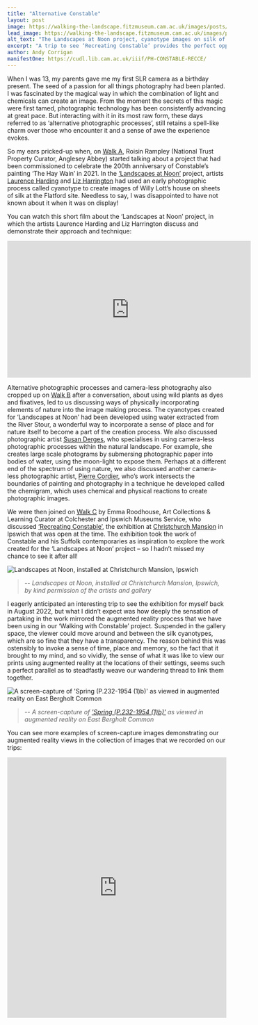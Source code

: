 ```yaml
---
title: "Alternative Constable"
layout: post
image: https://walking-the-landscape.fitzmuseum.cam.ac.uk/images/posts/Alt-Constable_preview.jpg
lead_image: https://walking-the-landscape.fitzmuseum.cam.ac.uk/images/posts/Alt-Constable.jpg
alt_text: "The Landscapes at Noon project, cyanotype images on silk of Willy Lott's house. On display at Christchurch Mansion, Ipswich in August 2022"
excerpt: "A trip to see ‘Recreating Constable’ provides the perfect opportunity to weave together conversations around the use of nature in the image making process"
author: Andy Corrigan
manifestOne: https://cudl.lib.cam.ac.uk/iiif/PH-CONSTABLE-RECCE/
---
```

When I was 13, my parents gave me my first SLR camera as a birthday present. The seed of a passion for all things photography had been planted. I was fascinated by the magical way in which the combination of light and chemicals can create an image. From the moment the secrets of this magic were first tamed, photographic technology has been consistently advancing at great pace. But interacting with it in its most raw form, these days referred to as ‘alternative photographic processes’, still retains a spell-like charm over those who encounter it and a sense of awe the experience evokes. 

So my ears pricked-up when, on [Walk A]({{site.url}}/walks/Walk-A/), Roisin Rampley (National Trust Property Curator, Anglesey Abbey) started talking about a project that had been commissioned to celebrate the 200th anniversary of Constable’s painting ‘The Hay Wain’ in 2021. In the [‘Landscapes at Noon’](https://essexcdp.com/event/landscapes-at-noon/) project, artists [Laurence Harding](https://www.laurenceharding.co.uk/) and [Liz Harrington](http://www.lizharrington.com/) had used an early photographic process called cyanotype to create images of Willy Lott’s house on sheets of silk at the Flatford site. Needless to say, I was disappointed to have not known about it when it was on display!

You can watch this short film about the ‘Landscapes at Noon’ project, in which the artists Laurence Harding and Liz Harrington discuss and demonstrate their approach and technique:
<iframe width="560" height="315" src="https://www.youtube.com/embed/7hyfsBFenjI" title="YouTube video player" frameborder="0" allow="accelerometer; autoplay; clipboard-write; encrypted-media; gyroscope; picture-in-picture; web-share" allowfullscreen></iframe>

Alternative photographic processes and camera-less photography also cropped up on [Walk B]({{site.url}}/walks/Walk-B/) after a conversation, about using wild plants as dyes and fixatives, led to us discussing ways of physically incorporating elements of nature into the image making process. The cyanotypes created for ‘Landscapes at Noon’ had been developed using water extracted from the River Stour, a wonderful way to incorporate a sense of place and for nature itself to become a part of the creation process. We also discussed photographic artist [Susan Derges](https://www.susanderges.com/), who specialises in using camera-less photographic processes within the natural landscape. For example, she creates large scale photograms by submersing photographic paper into bodies of water, using the moon-light to expose them. Perhaps at a different end of the spectrum of using nature, we also discussed another camera-less photographic artist, [Pierre Cordier]( http://www.chemigram.com), who’s work intersects the boundaries of painting and photography in a technique he developed called the chemigram, which uses chemical and physical reactions to create photographic images. 

We were then joined on [Walk C]({{site.url}}/walks/Walk-B/) by Emma Roodhouse, Art Collections & Learning Curator at Colchester and Ipswich Museums Service, who discussed [‘Recreating Constable’](https://ipswich.cimuseums.org.uk/exhibitions/recreating-constable/), the exhibition at [Christchurch Mansion](https://ipswich.cimuseums.org.uk/visit/christchurch-mansion/) in Ipswich that was open at the time. The exhibition took the work of Constable and his Suffolk contemporaries as inspiration to explore the work created for the ‘Landscapes at Noon’ project – so I hadn’t missed my chance to see it after all!

![Landscapes at Noon, installed at Christchurch Mansion, Ipswich]({{site.url}}/images/posts/LandscapesAtNoon.jpg)
>-- <cite>Landscapes at Noon, installed at Christchurch Mansion, Ipswich, by kind permission of the artists and gallery</cite>

I eagerly anticipated an interesting trip to see the exhibition for myself back in August 2022, but what I didn’t expect was how deeply the sensation of partaking in the work mirrored the augmented reality process that we have been using in our ‘Walking with Constable’ project. Suspended in the gallery space, the viewer could move around and between the silk cyanotypes, which are so fine that they have a transparency. The reason behind this was ostensibly to invoke a sense of time, place and memory, so the fact that it brought to my mind, and so vividly, the sense of what it was like to view our prints using augmented reality at the locations of their settings, seems such a perfect parallel as to steadfastly weave our wandering thread to link them together. 

![A screen-capture of 'Spring (P.232-1954 (1)b)' as viewed in augmented reality on East Bergholt Common]({{site.url}}/images/posts/Meteorologist-Skies_crop.jpg)
>-- <cite>A screen-capture of ['Spring (P.232-1954 (1)b)'](https://cudl.lib.cam.ac.uk/view/PR-FITZWILLIAM-P-00232-01954-00001-B/1) as viewed in augmented reality on East Bergholt Common</cite>

You can see more examples of screen-capture images demonstrating our augmented reality views in the collection of images that we recorded on our trips:
<iframe src="https://fitzmuseum.cam.ac.uk/uv.html#?manifest={{ page.manifestOne }}&c=0&m=0&cv=0&config=&locales=en-GB:English (GB),cy-GB:Cymraeg,fr-FR:Français (FR),pl-PL:Polski,sv-SE:Svenska&r=0" width="100%" height="600" allowfullscreen frameborder="0"></iframe>
